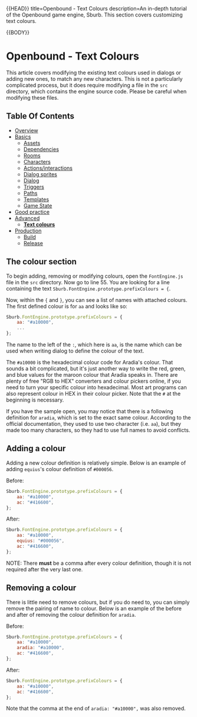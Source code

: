{{HEAD}}
title=Openbound - Text Colours
description=An in-depth tutorial of the Openbound game engine, Sburb. This section covers customizing text colours.

{{BODY}}

# Openbound - Text Colours

This article covers modifying the existing text colours used in dialogs or adding new ones, to match any new characters. This is not a particularly complicated process, but it does require modifying a file in the `src` directory, which contains the engine source code. Please be careful when modifying these files.

## Table Of Contents

-   [Overview](./openbound-overview)
-   [Basics](./openbound-basics)
    -   [Assets](./openbound-assets)
    -   [Dependencies](./openbound-dependencies)
    -   [Rooms](./openbound-rooms)
    -   [Characters](./openbound-characters)
    -   [Actions/interactions](./openbound-actions)
    -   [Dialog sprites](./openbound-dialog-sprites)
    -   [Dialog](./openbound-dialog)
    -   [Triggers](./openbound-triggers)
    -   [Paths](./openbound-paths)
    -   [Templates](./openbound-templates)
    -   [Game State](./openbound-gamestate)
-   [Good practice](./openbound-good-practice)
-   [Advanced](./openbound-advanced)
    -   [**Text colours**](./openbound-text-colours)
-   [Production](./openbound-production)
    -   [Build](./openbound-build)
    -   [Release](openbound-release)

## The colour section

To begin adding, removing or modifying colours, open the `FontEngine.js` file in the `src` directory. Now go to line 55. You are looking for a line containing the text `Sburb.FontEngine.prototype.prefixColours = {`.

Now, within the `{` and `}`, you can see a list of names with attached colours.
The first defined colour is for `aa` and looks like so:

```javascript
Sburb.FontEngine.prototype.prefixColours = {
    aa: "#a10000",
    ...
};
```

The name to the left of the `:`, which here is `aa`, is the name which can be used when writing dialog to define the colour of the text.

The `#a10000` is the hexadecimal colour code for Aradia's colour. That sounds a bit complicated, but it's just another way to write the red, green, and blue values for the maroon colour that Aradia speaks in. There are plenty of free "RGB to HEX" converters and colour pickers online, if you need to turn your specific colour into hexadecimal. Most art programs can also represent colour in HEX in their colour picker. Note that the `#` at the beginning is necessary.

If you have the sample open, you may notice that there is a following definition for `aradia`, which is set to the exact same colour. According to the official documentation, they used to use two character (i.e. `aa`), but they made too many characters, so they had to use full names to avoid conflicts.

## Adding a colour

Adding a new colour definition is relatively simple.
Below is an example of adding `equius`'s colour definition of `#000056`.

Before:

```javascript
Sburb.FontEngine.prototype.prefixColours = {
    aa: "#a10000",
    ac: "#416600",
};
```

After:

```javascript
Sburb.FontEngine.prototype.prefixColours = {
    aa: "#a10000",
    equius: "#000056",
    ac: "#416600",
};
```

NOTE: There **must** be a comma after every colour definition, though it is not required after the very last one.

## Removing a colour

There is little need to remove colours, but if you do need to, you can simply remove the pairing of name to colour.
Below is an example of the before and after of removing the colour definition for `aradia`.

Before:

```javascript
Sburb.FontEngine.prototype.prefixColours = {
    aa: "#a10000",
    aradia: "#a10000",
    ac: "#416600",
};
```

After:

```javascript
Sburb.FontEngine.prototype.prefixColours = {
    aa: "#a10000",
    ac: "#416600",
};
```

Note that the comma at the end of `aradia: "#a10000",` was also removed.
